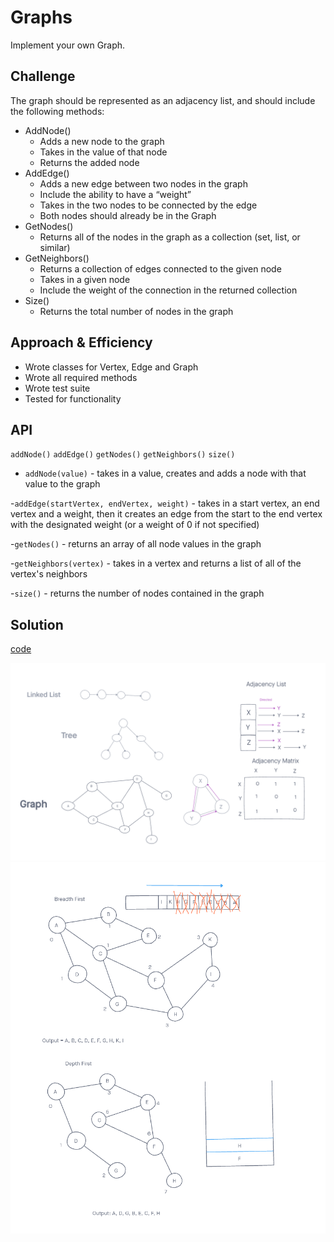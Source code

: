 # Graphs

Implement your own Graph.

## Challenge

The graph should be represented as an adjacency list, and should include the following methods:

- AddNode()
  - Adds a new node to the graph
  - Takes in the value of that node
  - Returns the added node
- AddEdge()
  - Adds a new edge between two nodes in the graph
  - Include the ability to have a “weight”
  - Takes in the two nodes to be connected by the edge
  - Both nodes should already be in the Graph
- GetNodes()
  - Returns all of the nodes in the graph as a collection (set, list, or similar)
- GetNeighbors()
  - Returns a collection of edges connected to the given node
  - Takes in a given node
  - Include the weight of the connection in the returned collection
- Size()
  - Returns the total number of nodes in the graph

## Approach & Efficiency

- Wrote classes for Vertex, Edge and Graph
- Wrote all required methods
- Wrote test suite
- Tested for functionality

## API

`addNode()`
`addEdge()`
`getNodes()`
`getNeighbors()`
`size()`

- `addNode(value)` - takes in a value, creates and adds a node with that value to the graph

-`addEdge(startVertex, endVertex, weight)` - takes in a start vertex, an end vertex and a weight, then it creates an edge from the start to the end vertex with the designated weight (or a weight of 0 if not specified)

-`getNodes()` - returns an array of all node values in the graph

-`getNeighbors(vertex)` - takes in a vertex and returns a list of all of the vertex's neighbors

-`size()` - returns the number of nodes contained in the graph

## Solution

[code](./graph.js)

![whiteboard 1](../assets/graphs.PNG)
![whiteboard 2](../assets/breadthDepth.PNG)